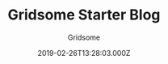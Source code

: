 ---
title: Gridsome Starter Blog
github: https://github.com/gridsome/gridsome-starter-blog
demo: https://gridsome-starter-blog.netlify.app/
author: Gridsome
ssg:
  - Gridsome
cms:
  - Markdown
date: 2019-02-26T13:28:03.000Z
description: >-
  A simple, hackable & minimalistic starter for Gridsome that uses Markdown for
  content.
draft: true
publish_date: '2019-02-26T13:28:03Z'
update_date: '2019-09-30T19:23:45Z'
github_star: 381
github_fork: 218
---